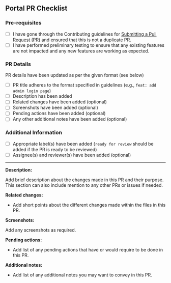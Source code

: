 ## Portal PR Checklist

### Pre-requisites

- [ ] I have gone through the Contributing guidelines for [Submitting a Pull Request (PR)](../../CONTRIBUTING.md#submitting-a-pull-request-pr) and ensured that this is not a duplicate PR.
- [ ] I have performed preliminary testing to ensure that any existing features are not impacted and any new features are working as expected.

### PR Details

PR details have been updated as per the given format (see below)

- [ ] PR title adheres to the format specified in guidelines (e.g., `feat: add admin login page`)
- [ ] Description has been added
- [ ] Related changes have been added (optional)
- [ ] Screenshots have been added (optional)
- [ ] Pending actions have been added (optional)
- [ ] Any other additional notes have been added (optional)

### Additional Information

- [ ] Appropriate label(s) have been added (`ready for review` should be added if the PR is ready to be reviewed)
- [ ] Assignee(s) and reviewer(s) have been added (optional)

---

**Description:**

Add brief description about the changes made in this PR and their purpose. This section can also include mention to any other PRs or issues if needed.

**Related changes:**

- Add short points about the different changes made within the files in this PR.

**Screenshots:**

Add any screenshots as required.

**Pending actions:**

- Add list of any pending actions that have or would require to be done in this PR.

**Additional notes:**

- Add list of any additional notes you may want to convey in this PR.
